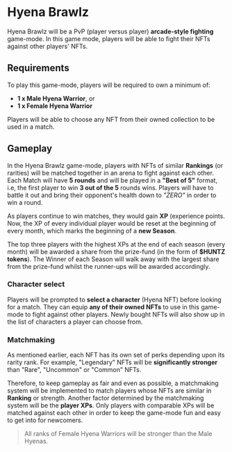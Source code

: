 # Hyena Brawlz

Hyena Brawlz will be a PvP (player versus player) **arcade-style fighting** game-mode. In this game mode, players will be able to fight their NFTs against other players' NFTs.

## Requirements

To play this game-mode, players will be required to own a minimum of:
- **1 x Male Hyena Warrior**, or
- **1 x Female Hyena Warrior**

Players will be able to choose any NFT from their owned collection to be used in a match.

## Gameplay

In the Hyena Brawlz game-mode, players with NFTs of similar **Rankings** (or rarities) will be matched together in an arena to fight against each other. Each Match will have **5 rounds** and will be played in a **"Best of 5"** format, i.e, the first player to win **3 out of the 5** rounds wins. Players will have to battle it out and bring their opponent's health down to *"ZERO"* in order to win a round. 

As players continue to win matches, they would gain **XP** (experience points. Now, the XP of every individual player would be reset at the beginning of every month, which marks the beginning of a **new Season**. 

The top three players with the highest XPs at the end of each season (every month) will be awarded a share from the prize-fund (in the form of **$HUNTZ tokens**). The Winner of each Season will walk away with the largest share from the prize-fund whilst the runner-ups will be awarded accordingly.

### Character select

Players will be prompted to **select a character** (Hyena NFT) before looking for a match. They can equip **any of their owned NFTs** to use in this game-mode to fight against other players. Newly bought NFTs will also show up in the list of characters a player can choose from.


### Matchmaking

As mentioned earlier, each NFT has its own set of perks depending upon its rarity rank. For example, "Legendary" NFTs will be **significantly stronger** than "Rare", "Uncommon" or  "Common" NFTs.

Therefore, to keep gameplay as fair and even as possible, a matchmaking system will be implemented to match players whose NFTs are similar in **Ranking** or strength. Another factor determined by the matchmaking system will be the **player XPs**. Only players with comparable XPs will be matched against each other in order to keep the game-mode fun and easy to get into for newcomers.

> All ranks of Female Hyena Warriors will be stronger than the Male Hyenas.
